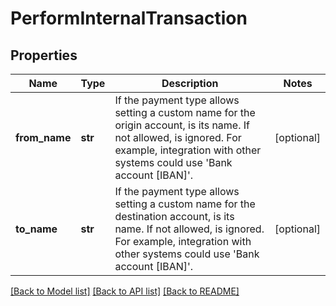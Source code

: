 # PerformInternalTransaction

## Properties
Name | Type | Description | Notes
------------ | ------------- | ------------- | -------------
**from_name** | **str** | If the payment type allows setting a custom name for the origin account, is its name. If not allowed, is ignored. For example, integration with other systems could use &#39;Bank account [IBAN]&#39;.  | [optional] 
**to_name** | **str** | If the payment type allows setting a custom name for the destination account, is its name. If not allowed, is ignored. For example, integration with other systems could use &#39;Bank account [IBAN]&#39;.  | [optional] 

[[Back to Model list]](../README.md#documentation-for-models) [[Back to API list]](../README.md#documentation-for-api-endpoints) [[Back to README]](../README.md)



